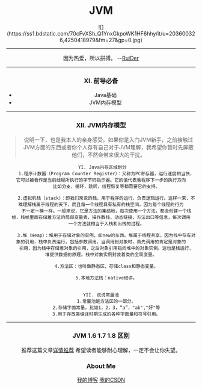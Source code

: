 # <center>JVM</center>
<center>![](https://ss1.bdstatic.com/70cFvXSh_Q1YnxGkpoWK1HF6hhy/it/u=203600326,4250418979&fm=27&gp=0.jpg)

---
因为热爱，所以拼搏。        --[RuiDer](https://ruider.github.io)

---

### XI. 前导必备

- Java基础
- JVM内存模型

---
### XII. JVM内存模型
> 说明一下，也是我本人的亲身感受。如果你是入门JVM新手，之前接触过JVM方面的东西或者你个人存有自己对于JVM理解，我希望你暂时先屏蔽他们，不然会带来很大的干扰。

	 YI. Java内存区域划分
		1.程序计数器（Program Counter Register）：又称为PC寄存器，运行速度相当快，它可以被看作是当前线程所执行的字节码指示器。它的值代表着程序下一步的执行方向
		比如分支，循环，跳转，线程恢复等都需要它的支持。
		
		2.虚拟机栈（stack）：即我们常说的栈，用于程序的运行，负责逻辑运行。这样一来，不难理解栈属于线程的天下，而且每一个线程具有私有的栈空间，因为每个线程的行为
		不一定一模一样。一般来说，它是方法的集结地，每次使用一个方法，都会创建一个栈帧，栈帧里面存储着方法的局部变量表，操作数栈，动态链接，方法出口等信息，每次调用
		一个方法就相当于入栈和出栈的过程。
		
		3.堆（Heap）：堆用于存储对象的实例，即new的东西。堆属于线程共享，因为栈中存有对象的引用，栈中负责运行，包括参数调用，当调用到对象时，首先调用的肯定是对象的
		引用，因为栈中存储着对象的引用，之后对象引用指向堆中的对象实例。这也是栈运行，堆提供数据的原理。栈中对象实例封装着类的全局变量。
		
		4.方法区：也叫做静态区，存储class和静态变量。
		
		5.本地方法栈：native细讲。
		
	
	YII. 说说常量池
		1.常量池是方法区的一部分。
		2.存储字面常量，比如1，2，3，“a”，"ab","好"等
		3.用于存放类编译时期生成的各种字面量和符号引用。

---
### JVM 1.6  1.7  1.8 区别
推荐这篇文章[详情推荐](https://blog.csdn.net/java1993666/article/details/55805037)
希望读者能够耐心理解，一定不会让你失望。

### About Me
 [我的博客](https://ruider.github.io/)
[我的CSDN](https://blog.csdn.net/qq_40910541)
